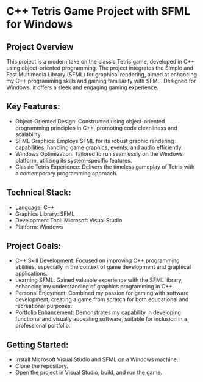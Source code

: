# C++ Tetris Game Project with SFML for Windows
## Project Overview
This project is a modern take on the classic Tetris game, developed in C++ using object-oriented programming. The project integrates the Simple and Fast Multimedia Library (SFML) for graphical rendering, aimed at enhancing my C++ programming skills and gaining familiarity with SFML. Designed for Windows, it offers a sleek and engaging gaming experience.

## Key Features:
- Object-Oriented Design: Constructed using object-oriented programming principles in C++, promoting code cleanliness and scalability.
- SFML Graphics: Employs SFML for its robust graphic rendering capabilities, handling game graphics, events, and audio efficiently.
- Windows Optimization: Tailored to run seamlessly on the Windows platform, utilizing its system-specific features.
- Classic Tetris Experience: Delivers the timeless gameplay of Tetris with a contemporary programming approach.

## Technical Stack:
- Language: C++
- Graphics Library: SFML
- Development Tool: Microsoft Visual Studio
- Platform: Windows

## Project Goals:
- C++ Skill Development: Focused on improving C++ programming abilities, especially in the context of game development and graphical applications.
- Learning SFML: Gained valuable experience with the SFML library, enhancing my understanding of graphics programming in C++.
- Personal Enjoyment: Combined my passion for gaming with software development, creating a game from scratch for both educational and recreational purposes.
- Portfolio Enhancement: Demonstrates my capability in developing functional and visually appealing software, suitable for inclusion in a professional portfolio.

## Getting Started:
- Install Microsoft Visual Studio and SFML on a Windows machine.
- Clone the repository.
- Open the project in Visual Studio, build, and run the game.
